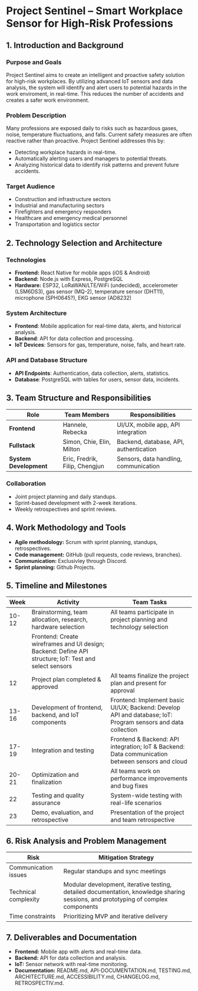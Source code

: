 # Project Sentinel – Smart Workplace Sensor for High-Risk Professions

## 1. Introduction and Background

### Purpose and Goals

Project Sentinel aims to create an intelligent and proactive safety solution for high-risk workplaces. By utilizing advanced IoT sensors and data analysis, the system will identify and alert users to potential hazards in the work enviroment, in real-time. This reduces the number of accidents and creates a safer work environment.

### Problem Description

Many professions are exposed daily to risks such as hazardous gases, noise, temperature fluctuations, and falls. Current safety measures are often reactive rather than proactive. Project Sentinel addresses this by:

- Detecting workplace hazards in real-time.
- Automatically alerting users and managers to potential threats.
- Analyzing historical data to identify risk patterns and prevent future accidents.

### Target Audience

- Construction and infrastructure sectors
- Industrial and manufacturing sectors
- Firefighters and emergency responders
- Healthcare and emergency medical personnel
- Transportation and logistics sector

## 2. Technology Selection and Architecture

### Technologies

- **Frontend:** React Native for mobile apps (iOS & Android)
- **Backend:** Node.js with Express, PostgreSQL
- **Hardware:** ESP32, LoRaWAN/LTE/WiFi (undecided), accelerometer (LSM6DS3), gas sensor (MQ-2), temperature sensor (DHT11), microphone (SPH0645?), EKG sensor (AD8232)

### System Architecture

- **Frontend**: Mobile application for real-time data, alerts, and historical analysis.
- **Backend**: API for data collection and processing.
- **IoT Devices**: Sensors for gas, temperature, noise, falls, and heart rate.

### API and Database Structure

- **API Endpoints**: Authentication, data collection, alerts, statistics.
- **Database**: PostgreSQL with tables for users, sensor data, incidents.

## 3. Team Structure and Responsibilities

| Role | Team Members | Responsibilities |
|------|--------------|----------------|
| **Frontend** | Hannele, Rebecka | UI/UX, mobile app, API integration |
| **Fullstack** | Simon, Chie, Elin, Milton | Backend, database, API, authentication |
| **System Development** | Eric, Fredrik, Filip, Chengjun | Sensors, data handling, communication |

### Collaboration

- Joint project planning and daily standups.
- Sprint-based development with 2-week iterations.
- Weekly retrospectives and sprint reviews.

## 4. Work Methodology and Tools

- **Agile methodology:** Scrum with sprint planning, standups, retrospectives.
- **Code management:** GitHub (pull requests, code reviews, branches).
- **Communication:** Exclusivley through Discord.
- **Sprint planning:** Github Projects.

## 5. Timeline and Milestones

| Week | Activity | Team Tasks |
|------|----------|------------|
| 10-12 | Brainstorming, team allocation, research, hardware selection | All teams participate in project planning and technology selection |
|| Frontend: Create wireframes and UI design; Backend: Define API structure; IoT: Test and select sensors |
| 12 | Project plan completed & approved | All teams finalize the project plan and present for approval |
| 13-16 | Development of frontend, backend, and IoT components | Frontend: Implement basic UI/UX; Backend: Develop API and database; IoT: Program sensors and data collection |
| 17-19 | Integration and testing | Frontend & Backend: API integration; IoT & Backend: Data communication between sensors and cloud |
| 20-21 | Optimization and finalization | All teams work on performance improvements and bug fixes |
| 22 | Testing and quality assurance | System-wide testing with real-life scenarios |
| 23 | Demo, evaluation, and retrospective | Presentation of the project and team retrospective |

## 6. Risk Analysis and Problem Management

| Risk | Mitigation Strategy |
|------|-----------------|
| Communication issues | Regular standups and sync meetings |
| Technical complexity | Modular development, iterative testing, detailed documentation, knowledge sharing sessions, and prototyping of complex components |
| Time constraints | Prioritizing MVP and iterative delivery |

## 7. Deliverables and Documentation

- **Frontend:** Mobile app with alerts and real-time data.
- **Backend:** API for data collection and analysis.
- **IoT:** Sensor network with real-time monitoring.
- **Documentation:** README.md, API-DOCUMENTATION.md, TESTING.md, ARCHITECTURE.md, ACCESSIBILITY.md, CHANGELOG.md, RETROSPECTIV.md.
